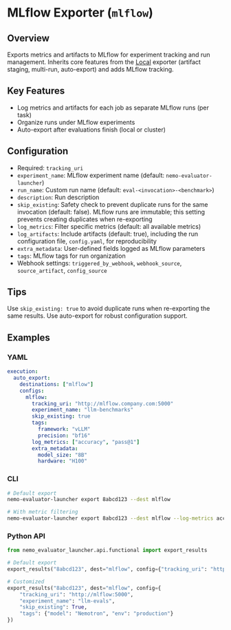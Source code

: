 <!-- vale off -->
<!-- cSpell:ignore MLflow Nemotron vLLM -->

# MLflow Exporter (`mlflow`)

## Overview

Exports metrics and artifacts to MLflow for experiment tracking and run management. Inherits core features from the [Local](local.md) exporter (artifact staging, multi-run, auto-export) and adds MLflow tracking.

## Key Features

- Log metrics and artifacts for each job as separate MLflow runs (per task)
- Organize runs under MLflow experiments
- Auto-export after evaluations finish (local or cluster)

## Configuration

- Required: `tracking_uri`
- `experiment_name`: MLflow experiment name (default: `nemo-evaluator-launcher`)
- `run_name`: Custom run name (default: `eval-<invocation>-<benchmark>`)
- `description`: Run description
- `skip_existing`: Safety check to prevent duplicate runs for the same invocation (default: false). MLflow runs are immutable; this setting prevents creating duplicates when re-exporting
- `log_metrics`: Filter specific metrics (default: all available metrics)
- `log_artifacts`: Include artifacts (default: true), including the run configuration file, `config.yaml`, for reproducibility
- `extra_metadata`: User-defined fields logged as MLflow parameters
- `tags`: MLflow tags for run organization
- Webhook settings: `triggered_by_webhook`, `webhook_source`, `source_artifact`, `config_source`

## Tips

Use `skip_existing: true` to avoid duplicate runs when re-exporting the same results. Use auto-export for robust configuration support.

## Examples

### YAML

```yaml
execution:
  auto_export:
    destinations: ["mlflow"]
    configs:
      mlflow:
        tracking_uri: "http://mlflow.company.com:5000"
        experiment_name: "llm-benchmarks"
        skip_existing: true
        tags:
          framework: "vLLM"
          precision: "bf16"
        log_metrics: ["accuracy", "pass@1"]
        extra_metadata:
          model_size: "8B"
          hardware: "H100"
```

### CLI

```bash
# Default export
nemo-evaluator-launcher export 8abcd123 --dest mlflow

# With metric filtering
nemo-evaluator-launcher export 8abcd123 --dest mlflow --log-metrics accuracy pass@1
```

### Python API

```python
from nemo_evaluator_launcher.api.functional import export_results

# Default export
export_results("8abcd123", dest="mlflow", config={"tracking_uri": "http://mlflow:5000"})

# Customized
export_results("8abcd123", dest="mlflow", config={
    "tracking_uri": "http://mlflow:5000",
    "experiment_name": "llm-evals",
    "skip_existing": True,
    "tags": {"model": "Nemotron", "env": "production"}
})
```
<!-- vale on -->